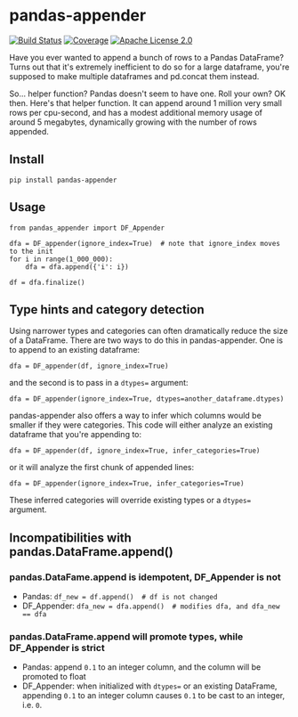 # pandas-appender

[![Build Status](https://dev.azure.com/lindahl0577/pandas-appender/_apis/build/status/wumpus.pandas-appender?branchName=master)](https://dev.azure.com/lindahl0577/pandas-appender/_build/latest?definitionId=2&branchName=master) [![Coverage](https://img.shields.io/azure-devops/coverage/lindahl0577/pandas-appender/2)](https://dev.azure.com/lindahl0577/pandas-appender/_build/latest?definitionId=2&branchName=master) [![Apache License 2.0](https://img.shields.io/github/license/wumpus/pandas-appender.svg)](LICENSE)

Have you ever wanted to append a bunch of rows to a Pandas DataFrame? Turns out that
it's extremely inefficient to do so for a large dataframe, you're supposed to make
multiple dataframes and pd.concat them instead.

So... helper function? Pandas doesn't seem to have one. Roll your own?
OK then. Here's that helper function. It can append around 1 million
very small rows per cpu-second, and has a modest additional memory
usage of around 5 megabytes, dynamically growing with the number of
rows appended.

## Install

`pip install pandas-appender`

## Usage

```
from pandas_appender import DF_Appender

dfa = DF_appender(ignore_index=True)  # note that ignore_index moves to the init
for i in range(1_000_000):
    dfa = dfa.append({'i': i})

df = dfa.finalize()
```

## Type hints and category detection

Using narrower types and categories can often dramatically reduce the size of a
DataFrame. There are two ways to do this in pandas-appender. One is to
append to an existing dataframe:

```
dfa = DF_appender(df, ignore_index=True)
```

and the second is to pass in a `dtypes=` argument:

```
dfa = DF_appender(ignore_index=True, dtypes=another_dataframe.dtypes)
```

pandas-appender also offers a way to infer which columns would be smaller
if they were categories. This code will either analyze an existing dataframe
that you're appending to:
```
dfa = DF_appender(df, ignore_index=True, infer_categories=True)
```
or it will analyze the first chunk of appended lines:
```
dfa = DF_appender(ignore_index=True, infer_categories=True)
```
These inferred categories will override existing types or a `dtypes=` argument.

## Incompatibilities with pandas.DataFrame.append()

### pandas.DataFame.append is idempotent, DF_Appender is not

* Pandas: `df_new = df.append()  # df is not changed`
* DF_Appender: `dfa_new = dfa.append()  # modifies dfa, and dfa_new == dfa`

### pandas.DataFrame.append will promote types, while DF_Appender is strict 

* Pandas: append `0.1` to an integer column, and the column will be promoted to float
* DF_Appender: when initialized with `dtypes=` or an existing DataFrame, appending
`0.1` to an integer column causes `0.1` to be cast to an integer, i.e. `0`.
